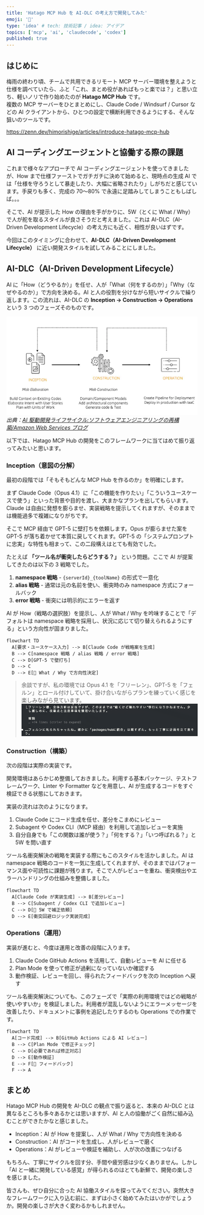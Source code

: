 ```yaml
---
title: 'Hatago MCP Hub を AI-DLC の考え方で開発してみた'
emoji: '🏮'
type: 'idea' # tech: 技術記事 / idea: アイデア
topics: ['mcp', 'ai', 'claudecode', 'codex']
published: true
---
```


## はじめに

梅雨の終わり頃、チームで共用できるリモート MCP サーバー環境を整えようと仕様を調べていたら、ふと「これ、まとめ役があればもっと楽では？」と思い立ち、軽いノリで作り始めたのが **Hatago MCP Hub** です。  
複数の MCP サーバーをひとまとめにし、Claude Code / Windsurf / Cursor などの AI クライアントから、ひとつの設定で横断利用できるようにする、そんな狙いのツールです。

https://zenn.dev/himorishige/articles/introduce-hatago-mcp-hub

## AI コーディングエージェントと協働する際の課題

これまで様々なアプローチで AI コーディングエージェントを使ってきましたが、How まで仕様ファーストでガチガチに決めて始めると、現時点の生成 AI では「仕様を守ろうとして暴走したり、大幅に省略されたり」しがちだと感じています。手戻りも多く、完成の 70〜80% で永遠に足踏みしてしまうこともしばしば。。。

そこで、AI が提示した How の理由を手がかりに、5W（とくに What / Why）で人が舵を取るスタイルが良さそうだと考えました。これは AI-DLC（AI-Driven Development Lifecycle）の考え方にも近く、相性が良いはずです。

今回はこのタイミングに合わせて、**AI-DLC（AI-Driven Development Lifecycle）** に近い開発スタイルを試してみることにしました。

## AI-DLC（AI-Driven Development Lifecycle）

AI に「How（どうやるか）」を任せ、人が「What（何をするのか）」「Why（なぜやるのか）」で方向を決める。AI と人の役割を分けながら短いサイクルで繰り返します。この流れは、AI-DLC の **Inception → Construction → Operations** という 3 つのフェーズそのものです。

![AI-DLC](/images/hatago-with-ai-dlc/aidlc-image03.png)
_出典：[AI 駆動開発ライフサイクル:ソフトウェアエンジニアリングの再構築/Amazon Web Services ブログ](https://aws.amazon.com/jp/blogs/news/ai-driven-development-life-cycle/)_

以下では、Hatago MCP Hub の開発をこのフレームワークに当てはめて振り返ってみたいと思います。

### Inception（意図の分解）

最初の段階では「そもそもどんな MCP Hub を作るのか」を明確にします。

まず Claude Code（Opus 4.1）に「この機能を作りたい」「こういうユースケースで使う」といった背景や目的を渡し、大まかなプランを出してもらいます。Claude は自由に発想を膨らませ、実装戦略を提示してくれますが、そのままでは機能過多で複雑になりがちです。

そこで MCP 経由で GPT-5 に壁打ちを依頼します。Opus が膨らませた案を GPT-5 が落ち着かせて本質に戻してくれます。GPT-5 の「システムプロンプトに忠実」な特性も相まって、この二段構えはとても有効でした。

たとえば **「ツール名が衝突したらどうする？」** という問題。ここで AI が提案してきたのは以下の 3 戦略でした。

1. **namespace 戦略** - `{serverId}_{toolName}` の形式で一意化
2. **alias 戦略** - 通常は元の名前を使い、衝突時のみ namespace 方式にフォールバック
3. **error 戦略** - 衝突には明示的にエラーを返す

AI が How（戦略の選択肢）を提示し、人が What / Why を吟味することで「デフォルトは namespace 戦略を採用し、状況に応じて切り替えられるようにする」という方向性が固まりました。

```mermaid
flowchart TD
  A[要求・ユースケース入力] --> B[Claude Code が戦略案を生成]
  B --> C[namespace 戦略 / alias 戦略 / error 戦略]
  C --> D[GPT-5 で壁打ち]
  D --> C
  D --> E[🙆 What / Why で方向性決定]
```

> 余談ですが、私の環境では Opus 4.1 を「フリーレン」、GPT-5 を「フェルン」とロール付けしていて、掛け合いながらプランを練っていく感じを楽しみながら見ています。
> ![Opus 4.1 と GPT-5 のやり取り](/images/hatago-with-ai-dlc/freren.png)

### Construction（構築）

次の段階は実際の実装です。

開発環境はあらかじめ整備しておきました。利用する基本パッケージ、テストフレームワーク、Linter や Formatter などを用意し、AI が生成するコードをすぐ検証できる状態にしておきます。

実装の流れは次のようになります。

1. Claude Code にコード生成を任せ、差分をこまめにレビュー
2. Subagent や Codex CLI（MCP 経由）を利用して追加レビューを実施
3. 自分自身でも「この関数は誰が使う？」「何をする？」「いつ呼ばれる？」と 5W を問い直す

ツール名衝突解決の戦略を実装する際にもこのスタイルを活かしました。AI は namespace 戦略のコードを一気に生成してくれますが、そのままではパフォーマンス面や可読性に課題が残ります。そこで人がレビューを重ね、衝突検出やエラーハンドリングの仕組みを整備しました。

```mermaid
flowchart TD
  A[Claude Code が実装生成] --> B[差分レビュー]
  B --> C[Subagent / Codex CLI で追加レビュー]
  C --> D[🙆 5W で補正依頼]
  D --> E[衝突回避ロジック実装完成]
```

### Operations（運用）

実装が進むと、今度は運用と改善の段階に入ります。

1. Claude Code GitHub Actions を活用して、自動レビューを AI に任せる
2. Plan Mode を使って修正が過剰になっていないか確認する
3. 動作検証、レビューを回し、得られたフィードバックを次の Inception へ戻す

ツール名衝突解決についても、このフェーズで「実際の利用環境ではどの戦略が使いやすいか」を検証しました。利用者が混乱しないようにエラーメッセージを改善したり、ドキュメントに事例を追記したりするのも Operations での作業です。

```mermaid
flowchart TD
  A[コード完成] --> B[GitHub Actions による AI レビュー]
  B --> C[Plan Mode で修正チェック]
  C --> D[必要であれば修正対応]
  D --> E[動作検証]
  E --> F[🙆 フィードバック]
  F --> A
```

## まとめ

Hatago MCP Hub の開発を AI-DLC の観点で振り返ると、本来の AI-DLC とは異なるところも多々あるかとは思いますが、AI と人の協働がごく自然に組み込むことができたかなと感じました。

- Inception：AI が How を提案し、人が What / Why で方向性を決める
- Construction：AI がコードを生成し、人がレビューで磨く
- Operations：AI がレビューや検証を補助し、人が次の改善につなげる

もちろん、丁寧にサイクルを回す分、手間や疲労感は少なくありません。しかし「AI と一緒に開発している感覚」が得られるのはとても新鮮で、開発の楽しさを感じました。

皆さんも、ぜひ自分に合った AI 協働スタイルを探ってみてください。突然大きなフレームワークに入り込む前に、まずは小さく始めてみたはいかがでしょうか。開発の楽しさが大きく変わるかもしれません。
